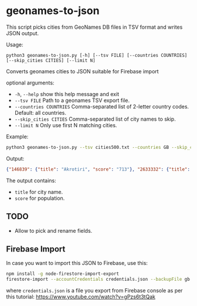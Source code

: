 # geonames-to-json

This script picks cities from GeoNames DB files in TSV format and writes JSON output.

Usage:
```
python3 geonames-to-json.py [-h] [--tsv FILE] [--countries COUNTRIES] [--skip_cities CITIES] [--limit N]
```
Converts geonames cities to JSON suitable for Firebase import

optional arguments:
-  `-h`, `--help`            show this help message and exit
-  `--tsv FILE`            Path to a geonames TSV export file.
-  `--countries COUNTRIES` Comma-separated list of 2-letter country codes. Default: all countries.
-  `--skip_cities CITIES`  Comma-separated list of city names to skip.
-  `--limit N`             Only use first N matching cities.

Example:
```bash
python3 geonames-to-json.py --tsv cities500.txt --countries GB --skip_cities 'City of London,West End of London' --limit 3 > gb.json
```

Output:
```json
{"146839": {"title": "Akrotiri", "score": "713"}, "2633332": {"title": "Ystrad Mynach", "score": "0"}, "2633334": {"title": "Ystradgynlais", "score": "0"}}
```

The output contains:
- `title` for city name.
- `score` for population.

## TODO
- Allow to pick and rename fields.

## Firebase Import
In case you want to import this JSON to Firebase, use this:

```bash
npm install -g node-firestore-import-export
firestore-import --accountCredentials credentials.json --backupFile gb.json --nodePath ukCities
```

where `credentials.json` is a file you export from Firebase console as per this tutorial: https://www.youtube.com/watch?v=gPzs6t3tQak
